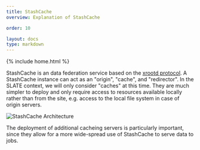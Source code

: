 ```yaml
---
title: StashCache
overview: Explanation of StashCache

order: 10

layout: docs
type: markdown
---
```

{% include home.html %}

StashCache is an data federation service based on the 
[xrootd protocol](http://xrootd.org/). A StashCache instance can act as an 
"origin", "cache", and "redirector". In the SLATE context, we will only
consider "caches" at this time. They are much simpler to deploy and only
require access to resources available locally rather than from the site, e.g.
access to the local file system in case of origin servers. 

![StashCache Architecture](https://djw8605.github.io/images/posts/StashCache/StashCache-Arch-Big.png)

The deployment of additional cacheing servers is particularly important, since 
they allow for a more wide-spread use of StashCache to serve data to jobs.


